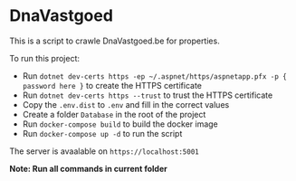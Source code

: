 # DnaVastgoed

This is a script to crawle DnaVastgoed.be for properties.

To run this project:

- Run `dotnet dev-certs https -ep ~/.aspnet/https/aspnetapp.pfx -p { password here }` to create the HTTPS certificate
- Run `dotnet dev-certs https --trust` to trust the HTTPS certificate
- Copy the `.env.dist` to `.env` and fill in the correct values
- Create a folder `Database` in the root of the project
- Run `docker-compose build` to build the docker image
- Run `docker-compose up -d` to run the script

The server is avaalable on `https://localhost:5001`

**Note: Run all commands in current folder**
